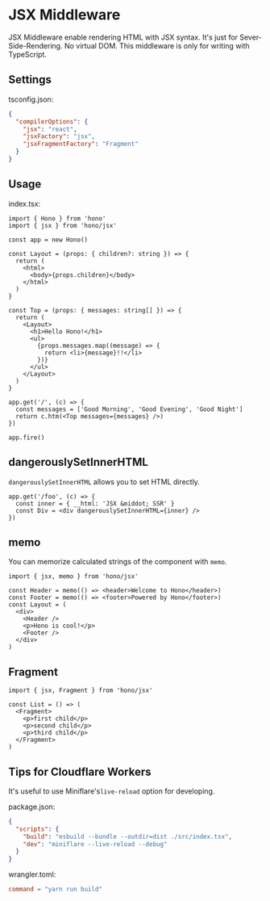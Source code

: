 # JSX Middleware

JSX Middleware enable rendering HTML with JSX syntax.
It's just for Sever-Side-Rendering. No virtual DOM.
This middleware is only for writing with TypeScript.

## Settings

tsconfig.json:

```json
{
  "compilerOptions": {
    "jsx": "react",
    "jsxFactory": "jsx",
    "jsxFragmentFactory": "Fragment"
  }
}
```

## Usage

index.tsx:

```tsx
import { Hono } from 'hono'
import { jsx } from 'hono/jsx'

const app = new Hono()

const Layout = (props: { children?: string }) => {
  return (
    <html>
      <body>{props.children}</body>
    </html>
  )
}

const Top = (props: { messages: string[] }) => {
  return (
    <Layout>
      <h1>Hello Hono!</h1>
      <ul>
        {props.messages.map((message) => {
          return <li>{message}!!</li>
        })}
      </ul>
    </Layout>
  )
}

app.get('/', (c) => {
  const messages = ['Good Morning', 'Good Evening', 'Good Night']
  return c.htm(<Top messages={messages} />)
})

app.fire()
```

## dangerouslySetInnerHTML

`dangerouslySetInnerHTML` allows you to set HTML directly.

```tsx
app.get('/foo', (c) => {
  const inner = { __html: 'JSX &middot; SSR' }
  const Div = <div dangerouslySetInnerHTML={inner} />
})
```

## memo

You can memorize calculated strings of the component with `memo`.

```tsx
import { jsx, memo } from 'hono/jsx'

const Header = memo(() => <header>Welcome to Hono</header>)
const Footer = memo(() => <footer>Powered by Hono</footer>)
const Layout = (
  <div>
    <Header />
    <p>Hono is cool!</p>
    <Footer />
  </div>
)
```

## Fragment

```tsx
import { jsx, Fragment } from 'hono/jsx'

const List = () => (
  <Fragment>
    <p>first child</p>
    <p>second child</p>
    <p>third child</p>
  </Fragment>
)
```

## Tips for Cloudflare Workers

It's useful to use Miniflare's`live-reload` option for developing.

package.json:

```json
{
  "scripts": {
    "build": "esbuild --bundle --outdir=dist ./src/index.tsx",
    "dev": "miniflare --live-reload --debug"
  }
}
```

wrangler.toml:

```toml
command = "yarn run build"
```
